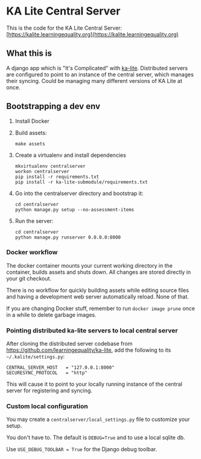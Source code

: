 # KA Lite Central Server

This is the code for the KA Lite Central Server: [https://kalite.learningequality.org](https://kalite.learningequality.org)

## What this is

A django app which is "It's Complicated" with [ka-lite](https://github.com/learningequality/ka-lite.git).
Distributed servers are configured to point to an instance of the central server, which manages their syncing.
Could be managing many different versions of KA Lite at once.

## Bootstrapping a dev env

1. Install Docker
1. Build assets:

   ```
   make assets
   ```

1. Create a virtualenv and install dependencies

   ```
   mkvirtualenv centralserver
   workon centralserver
   pip install -r requirements.txt
   pip install -r ka-lite-submodule/requirements.txt
   ```

1. Go into the centralserver directory and bootstrap it:

   ```
   cd centralserver
   python manage.py setup --no-assessment-items
   ```

1. Run the server:

   ```
   cd centralserver
   python manage.py runserver 0.0.0.0:8000
   ```

### Docker workflow

The docker container mounts your current working directory in the container, builds assets and shuts down. All changes are stored directly in your git checkout.

There is no workflow for quickly building assets while editing source files and having a development web server automatically reload. None of that.

If you are changing Docker stuff, remember to run `docker image prune` once in a while to delete garbage images.

### Pointing distributed ka-lite servers to local central server

After cloning the distributed server codebase from https://github.com/learningequality/ka-lite, add the following to its `~/.kalite/settings.py`:

```
CENTRAL_SERVER_HOST   = "127.0.0.1:8000"
SECURESYNC_PROTOCOL   = "http"
```

This will cause it to point to your locally running instance of the central server for registering and syncing.

### Custom local configuration

You may create a `centralserver/local_settings.py` file to customize your setup.

You don't have to. The default is `DEBUG=True` and to use a local sqlite db.

Use `USE_DEBUG_TOOLBAR = True` for the Django debug toolbar.
